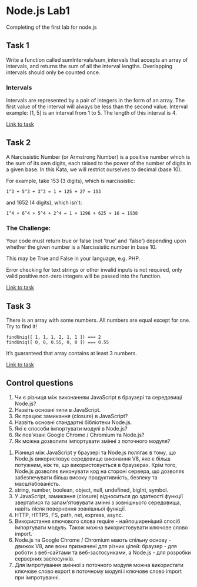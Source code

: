# Node.js Lab1
Completing of the first lab for node.js

## Task 1

Write a function called sumIntervals/sum_intervals that accepts an array of intervals, and returns the sum of all the interval lengths. Overlapping intervals should only be counted once.

### Intervals
Intervals are represented by a pair of integers in the form of an array. The first value of the interval will always be less than the second value. Interval example: [1, 5] is an interval from 1 to 5. The length of this interval is 4.

[Link to task](https://www.codewars.com/kata/52b7ed099cdc285c300001cd)

## Task 2

A Narcissistic Number (or Armstrong Number) is a positive number which is the sum of its own digits, each raised to the power of the number of digits in a given base. In this Kata, we will restrict ourselves to decimal (base 10).

For example, take 153 (3 digits), which is narcissistic:

    1^3 + 5^3 + 3^3 = 1 + 125 + 27 = 153
and 1652 (4 digits), which isn't:

    1^4 + 6^4 + 5^4 + 2^4 = 1 + 1296 + 625 + 16 = 1938

### The Challenge:

Your code must return true or false (not 'true' and 'false') depending upon whether the given number is a Narcissistic number in base 10.

This may be True and False in your language, e.g. PHP.

Error checking for text strings or other invalid inputs is not required, only valid positive non-zero integers will be passed into the function.

[Link to task](https://www.codewars.com/kata/5287e858c6b5a9678200083c)

## Task 3

There is an array with some numbers. All numbers are equal except for one. Try to find it!
    
    findUniq([ 1, 1, 1, 2, 1, 1 ]) === 2
    findUniq([ 0, 0, 0.55, 0, 0 ]) === 0.55

It’s guaranteed that array contains at least 3 numbers.

[Link to task](https://www.codewars.com/kata/585d7d5adb20cf33cb000235)

## Control questions

1. Чи є різниця між виконанням JavaScript в браузері та середовищі Node.js?
2. Назвіть основні типи в JavaScript.
3. Як працює замикання (closure) в JavaScript?
4. Назвіть основні стандартні бібліотеки Node.js.
5. Які є способи імпортувати модулі в Node.js?
6. Як пов'язані Google Chrome / Chromium та Node.js?
7. Як можна дозволити імпортувати змінні з поточного модуля?

<!-- -->

1. Різниця  між JavaScript у браузері та Node.js полягає в тому, що Node.js використовує середовище виконання V8, яке є більш потужним, ніж те, що використовується в браузерах. Крім того, Node.js дозволяє виконувати код на стороні сервера, що дозволяє забезпечувати більш високу продуктивність, безпеку та масштабованість.
2. string, number, boolean, object, null, undefined, bigInt, symbol.
3. У JavaScript, замикання (closure) відноситься до здатності функції звертатися та запам'ятовувати змінні з зовнішнього середовища, навіть після повернення зовнішньої функції.
4. HTTP, HTTPS, FS, path, net, express, async.
5. Використання ключового слова require - найпоширеніший спосіб імпортувати модуль. Також можна використовувати ключове слово import.
6. Node.js та Google Chrome / Chromium мають спільну основу - движок V8, але вони призначені для різних цілей: браузер - для роботи з веб-сайтами та веб-застосунками, а Node.js - для розробки серверних застосунків.
7. Для імпротування змінної з поточного модуля можна використати ключове слово export в поточному модулі і ключове слово import при імпротуванні.